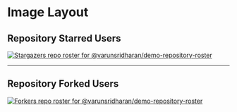 # Image Layout

## Repository Starred Users
<!-- REPOSITORY_STARS:START -->
[![Stargazers repo roster for @varunsridharan/demo-repository-roster](https://raw.githubusercontent.com/varunsridharan/demo-repository-roster/blob/main/.github/roster/stars.svg)](https://github.com/varunsridharan/demo-repository-roster/stargazers)
<!-- REPOSITORY_STARS:END -->

---

## Repository Forked Users
<!-- REPOSITORY_FORKS:START -->
[![Forkers repo roster for @varunsridharan/demo-repository-roster](https://raw.githubusercontent.com/varunsridharan/demo-repository-roster/blob/main/.github/roster/forks.svg)](https://github.com/varunsridharan/demo-repository-roster/stargazers)
<!-- REPOSITORY_FORKS:END -->
